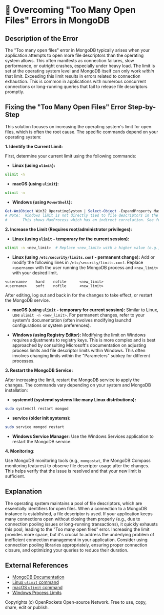 # 🐞 Overcoming "Too Many Open Files" Errors in MongoDB


## Description of the Error

The "Too many open files" error in MongoDB typically arises when your application attempts to open more file descriptors than the operating system allows.  This often manifests as connection failures, slow performance, or outright crashes, especially under heavy load. The limit is set at the operating system level and MongoDB itself can only work *within* that limit. Exceeding this limit results in errors related to connection exhaustion.  This is common in applications with numerous concurrent connections or long-running queries that fail to release file descriptors promptly.

## Fixing the "Too Many Open Files" Error Step-by-Step

This solution focuses on increasing the operating system's limit for open files, which is often the root cause.  The specific commands depend on your operating system:


**1. Identify the Current Limit:**

First, determine your current limit using the following commands:

* **Linux (using `ulimit`):**
```bash
ulimit -n
```
* **macOS (using `ulimit`):**
```bash
ulimit -n
```
* **Windows (using `PowerShell`):**
```powershell
Get-WmiObject Win32_OperatingSystem | Select-Object -ExpandProperty MaxProcess
# Note:  Windows limit is not directly tied to file descriptors in the same way as Linux/macOS.
#       This shows MaxProcess which has an indirect correlation. See further troubleshooting.
```

**2. Increase the Limit (Requires root/administrator privileges):**

* **Linux (using `ulimit` - temporary for the current session):**
```bash
ulimit -n <new_limit>  # Replace <new_limit> with a higher value (e.g., 65535)
```
* **Linux (using `/etc/security/limits.conf` - permanent change):**
Add or modify the following lines in `/etc/security/limits.conf`. Replace `<username>` with the user running the MongoDB process and `<new_limit>` with your desired limit.

```
<username>    hard    nofile      <new_limit>
<username>    soft    nofile      <new_limit>
```
After editing, log out and back in for the changes to take effect, or restart the MongoDB service.

* **macOS (using `ulimit` - temporary for current session):**  Similar to Linux, use `ulimit -n <new_limit>`. For permanent changes, refer to your system's documentation (often involves modifying launchd configurations or system preferences).

* **Windows (using Registry Editor):**  Modifying the limit on Windows requires adjustments to registry keys. This is more complex and is best approached by consulting Microsoft's documentation on adjusting process limits and file descriptor limits within Windows. This often involves changing limits within the "Parameters" subkey for different processes.


**3. Restart the MongoDB Service:**

After increasing the limit, restart the MongoDB service to apply the changes. The commands vary depending on your system and MongoDB installation:

* **systemctl (systemd systems like many Linux distributions):**
```bash
sudo systemctl restart mongod
```
* **service (older init systems):**
```bash
sudo service mongod restart
```
* **Windows Service Manager:**  Use the Windows Services application to restart the MongoDB service.


**4. Monitoring:**

Use MongoDB monitoring tools (e.g., `mongostat`, the MongoDB Compass monitoring features)  to observe file descriptor usage after the changes.  This helps verify that the issue is resolved and that your new limit is sufficient.


## Explanation

The operating system maintains a pool of file descriptors, which are essentially identifiers for open files. When a connection to a MongoDB instance is established, a file descriptor is used.  If your application keeps many connections open without closing them properly (e.g., due to connection pooling issues or long-running transactions), it quickly exhausts this pool, leading to the "Too many open files" error. Increasing the limit provides more space, but it's crucial to address the underlying problem of inefficient connection management in your application.  Consider using connection pooling libraries appropriately, ensuring proper connection closure, and optimizing your queries to reduce their duration.


## External References

* [MongoDB Documentation](https://www.mongodb.com/)
* [Linux `ulimit` command](https://man7.org/linux/man-pages/man1/ulimit.1.html)
* [macOS `ulimit` command](https://ss64.com/osx/ulimit.html)
* [Windows Process Limits](https://learn.microsoft.com/en-us/windows/win32/procthread/process-and-thread-limits)


Copyrights (c) OpenRockets Open-source Network. Free to use, copy, share, edit or publish.

